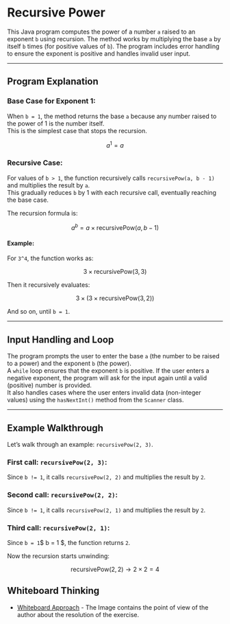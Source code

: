 # Recursive Power

This Java program computes the power of a number `a` raised to an exponent `b` using recursion. The method works by multiplying the base `a` by itself `b` times (for positive values of `b`). The program includes error handling to ensure the exponent is positive and handles invalid user input.

---

## Program Explanation

### Base Case for Exponent 1:

When `b = 1`, the method returns the base `a` because any number raised to the power of 1 is the number itself.  
This is the simplest case that stops the recursion.

$$
a^1 = a
$$

### Recursive Case:

For values of `b > 1`, the function recursively calls `recursivePow(a, b - 1)` and multiplies the result by `a`.  
This gradually reduces `b`  by 1 with each recursive call, eventually reaching the base case.

The recursion formula is:

$$
a^b = a \times \text{recursivePow}(a, b - 1)
$$

#### Example:

For `3^4`, the function works as:

$$
3 \times \text{recursivePow}(3, 3)
$$

Then it recursively evaluates:

$$
3 \times (3 \times \text{recursivePow}(3, 2))
$$

And so on, until `b = 1`.

---

## Input Handling and Loop

The program prompts the user to enter the base `a` (the number to be raised to a power) and the exponent `b` (the power).  
A `while` loop ensures that the exponent `b` is positive. If the user enters a negative exponent, the program will ask for the input again until a valid (positive) number is provided.  
It also handles cases where the user enters invalid data (non-integer values) using the `hasNextInt()` method from the `Scanner` class.

---

## Example Walkthrough

Let’s walk through an example: `recursivePow(2, 3)`.

### First call: `recursivePow(2, 3)`:
Since `b != 1`, it calls `recursivePow(2, 2)` and multiplies the result by `2`.

### Second call: `recursivePow(2, 2)`:
Since `b != 1`, it calls `recursivePow(2, 1)` and multiplies the result by `2`.

### Third call: `recursivePow(2, 1)`:
Since `b = 1`$ b = 1 $, the function returns `2`.

Now the recursion starts unwinding:

$$
\text{recursivePow}(2, 2) \rightarrow 2 \times 2 = 4
$$
## Whiteboard Thinking
- [Whiteboard Approach](01_recursive_power.jpg) - The Image contains the point of view of the author about the resolution of the exercise.